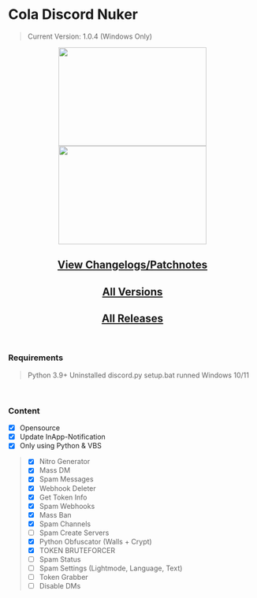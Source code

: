 # Cola Discord Nuker
> Current Version: 1.0.4 (Windows Only)
<p float="left">
  <p align="center">
  <img src="https://blizz.cf/tools/colanuker/githubasset/prew__001.png" width="300" height="200"/>
   <img src="https://blizz.cf/tools/colanuker/githubasset/prew__002.png" width="300" height="200"/>
  </p>
</p>

<h2 align="center"><a href="https://github.com/LuyaTools/cola-discord-nuker/blob/main/updates.md">View Changelogs/Patchnotes</a></h2>
<h2 align="center"><a href="https://blizz.cf/tools/colanuker/downloads.html">All Versions</a></h2>
<h2 align="center"><a href="https://github.com/LuyaTools/cola-discord-nuker/releases">All Releases</a></h2>
<br>
<h3 align="left">Requirements</h3>

> Python 3.9+ 
> Uninstalled discord.py
> setup.bat runned
> Windows 10/11

<br>
<h3 align="left">Content</h3>

 - [x] Opensource
 - [x] Update InApp-Notification
 - [x] Only using Python & VBS
> - [x] Nitro Generator
> - [x] Mass DM
> - [x] Spam Messages          
> - [x] Webhook Deleter
> - [x] Get Token Info
> - [x] Spam Webhooks
> - [x] Mass Ban
> - [x] Spam Channels
> - [ ] Spam Create Servers
> - [x] Python Obfuscator (Walls + Crypt)
> - [x] TOKEN BRUTEFORCER
> - [ ] Spam Status
> - [ ] Spam Settings (Lightmode, Language, Text)
> - [ ] Token Grabber
> - [ ] Disable DMs

